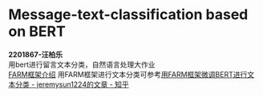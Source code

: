 # Message-text-classification based on BERT
**2201867-汪柏乐**  
用bert进行留言文本分类，自然语言处理大作业  
[FARM框架介绍](https://github.com/deepset-ai/FARM)
用FARM框架进行文本分类可参考[用FARM框架微调BERT进行文本分类 - jeremysun1224的文章 - 知乎](https://zhuanlan.zhihu.com/p/145535073)
